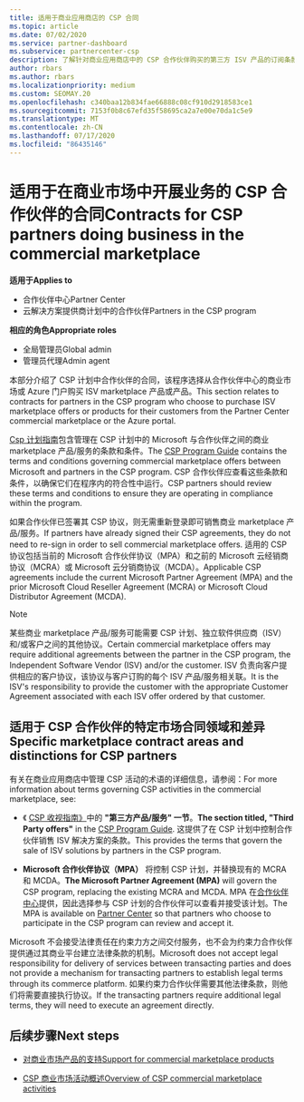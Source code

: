 ```yaml
---
title: 适用于商业应用商店的 CSP 合同
ms.topic: article
ms.date: 07/02/2020
ms.service: partner-dashboard
ms.subservice: partnercenter-csp
description: 了解针对商业应用商店中的 CSP 合作伙伴购买的第三方 ISV 产品的订阅条款、条件和协定。
author: rbars
ms.author: rbars
ms.localizationpriority: medium
ms.custom: SEOMAY.20
ms.openlocfilehash: c340baa12b834fae66888c08cf910d2918583ce1
ms.sourcegitcommit: 7153f0b8c67efd35f58695ca2a7e00e70da1c5e9
ms.translationtype: MT
ms.contentlocale: zh-CN
ms.lasthandoff: 07/17/2020
ms.locfileid: "86435146"
---
```

# <a name="contracts-for-csp-partners-doing-business-in-the-commercial-marketplace"></a><span data-ttu-id="1d91b-103">适用于在商业市场中开展业务的 CSP 合作伙伴的合同</span><span class="sxs-lookup"><span data-stu-id="1d91b-103">Contracts for CSP partners doing business in the commercial marketplace</span></span>

<span data-ttu-id="1d91b-104">**适用于**</span><span class="sxs-lookup"><span data-stu-id="1d91b-104">**Applies to**</span></span>

- <span data-ttu-id="1d91b-105">合作伙伴中心</span><span class="sxs-lookup"><span data-stu-id="1d91b-105">Partner Center</span></span>
- <span data-ttu-id="1d91b-106">云解决方案提供商计划中的合作伙伴</span><span class="sxs-lookup"><span data-stu-id="1d91b-106">Partners in the CSP program</span></span>

<span data-ttu-id="1d91b-107">**相应的角色**</span><span class="sxs-lookup"><span data-stu-id="1d91b-107">**Appropriate roles**</span></span>

- <span data-ttu-id="1d91b-108">全局管理员</span><span class="sxs-lookup"><span data-stu-id="1d91b-108">Global admin</span></span>
- <span data-ttu-id="1d91b-109">管理员代理</span><span class="sxs-lookup"><span data-stu-id="1d91b-109">Admin agent</span></span>

<span data-ttu-id="1d91b-110">本部分介绍了 CSP 计划中合作伙伴的合同，该程序选择从合作伙伴中心的商业市场或 Azure 门户购买 ISV marketplace 产品或产品。</span><span class="sxs-lookup"><span data-stu-id="1d91b-110">This section relates to contracts for partners in the CSP program who choose to purchase ISV marketplace offers or products for their customers from the Partner Center commercial marketplace or the Azure portal.</span></span>

<span data-ttu-id="1d91b-111">[Csp 计划指南](https://go.microsoft.com/fwlink/p/?LinkId=617100)包含管理在 CSP 计划中的 Microsoft 与合作伙伴之间的商业 marketplace 产品/服务的条款和条件。</span><span class="sxs-lookup"><span data-stu-id="1d91b-111">The [CSP Program Guide](https://go.microsoft.com/fwlink/p/?LinkId=617100) contains the terms and conditions governing commercial marketplace offers between Microsoft and partners in the CSP program.</span></span> <span data-ttu-id="1d91b-112">CSP 合作伙伴应查看这些条款和条件，以确保它们在程序内的符合性中运行。</span><span class="sxs-lookup"><span data-stu-id="1d91b-112">CSP partners should review these terms and conditions to ensure they are operating in compliance within the program.</span></span>  

<span data-ttu-id="1d91b-113">如果合作伙伴已签署其 CSP 协议，则无需重新登录即可销售商业 marketplace 产品/服务。</span><span class="sxs-lookup"><span data-stu-id="1d91b-113">If partners have already signed their CSP agreements, they do not need to re-sign in order to sell commercial marketplace offers.</span></span> <span data-ttu-id="1d91b-114">适用的 CSP 协议包括当前的 Microsoft 合作伙伴协议（MPA）和之前的 Microsoft 云经销商协议（MCRA）或 Microsoft 云分销商协议（MCDA）。</span><span class="sxs-lookup"><span data-stu-id="1d91b-114">Applicable CSP agreements include the current Microsoft Partner Agreement (MPA) and the prior Microsoft Cloud Reseller Agreement (MCRA) or Microsoft Cloud Distributor Agreement (MCDA).</span></span>

>[!NOTE]
> <span data-ttu-id="1d91b-115">某些商业 marketplace 产品/服务可能需要 CSP 计划、独立软件供应商（ISV）和/或客户之间的其他协议。</span><span class="sxs-lookup"><span data-stu-id="1d91b-115">Certain commercial marketplace offers may require additional agreements between the partner in the CSP program, the Independent Software Vendor (ISV) and/or the customer.</span></span> <span data-ttu-id="1d91b-116">ISV 负责向客户提供相应的客户协议，该协议与客户订购的每个 ISV 产品/服务相关联。</span><span class="sxs-lookup"><span data-stu-id="1d91b-116">It is the ISV's responsibility to provide the customer with the appropriate Customer Agreement associated with each ISV offer ordered by that customer.</span></span>

## <a name="specific-marketplace-contract-areas-and-distinctions-for-csp-partners"></a><span data-ttu-id="1d91b-117">适用于 CSP 合作伙伴的特定市场合同领域和差异</span><span class="sxs-lookup"><span data-stu-id="1d91b-117">Specific marketplace contract areas and distinctions for CSP partners</span></span>

<span data-ttu-id="1d91b-118">有关在商业应用商店中管理 CSP 活动的术语的详细信息，请参阅：</span><span class="sxs-lookup"><span data-stu-id="1d91b-118">For more information about terms governing CSP activities in the commercial marketplace, see:</span></span>

- <span data-ttu-id="1d91b-119">《 [CSP 收视指南》](https://go.microsoft.com/fwlink/p/?LinkId=617100)中的 **"第三方产品/服务" 一节**。</span><span class="sxs-lookup"><span data-stu-id="1d91b-119">**The section titled, "Third Party offers"** in the [CSP Program Guide](https://go.microsoft.com/fwlink/p/?LinkId=617100).</span></span> <span data-ttu-id="1d91b-120">这提供了在 CSP 计划中控制合作伙伴销售 ISV 解决方案的条款。</span><span class="sxs-lookup"><span data-stu-id="1d91b-120">This provides the terms that govern the sale of ISV solutions by partners in the CSP program.</span></span>

- <span data-ttu-id="1d91b-121">**Microsoft 合作伙伴协议（MPA）** 将控制 CSP 计划，并替换现有的 MCRA 和 MCDA。</span><span class="sxs-lookup"><span data-stu-id="1d91b-121">**The Microsoft Partner Agreement (MPA)** will govern the CSP program, replacing the existing MCRA and MCDA.</span></span> <span data-ttu-id="1d91b-122">MPA 在[合作伙伴中心](https://partner.microsoft.com/pcv/dashboard/overview)提供，因此选择参与 CSP 计划的合作伙伴可以查看并接受该计划。</span><span class="sxs-lookup"><span data-stu-id="1d91b-122">The MPA is available on [Partner Center](https://partner.microsoft.com/pcv/dashboard/overview) so that partners who choose to participate in the CSP program can review and accept it.</span></span>
  
<span data-ttu-id="1d91b-123">Microsoft 不会接受法律责任在约束力方之间交付服务，也不会为约束力合作伙伴提供通过其商业平台建立法律条款的机制。</span><span class="sxs-lookup"><span data-stu-id="1d91b-123">Microsoft does not accept legal responsibility for delivery of services between transacting parties and does not provide a mechanism for transacting partners to establish legal terms through its commerce platform.</span></span> <span data-ttu-id="1d91b-124">如果约束力合作伙伴需要其他法律条款，则他们将需要直接执行协议。</span><span class="sxs-lookup"><span data-stu-id="1d91b-124">If the transacting partners require additional legal terms, they will need to execute an agreement directly.</span></span>

## <a name="next-steps"></a><span data-ttu-id="1d91b-125">后续步骤</span><span class="sxs-lookup"><span data-stu-id="1d91b-125">Next steps</span></span>

- [<span data-ttu-id="1d91b-126">对商业市场产品的支持</span><span class="sxs-lookup"><span data-stu-id="1d91b-126">Support for commercial marketplace products</span></span>](csp-commercial-marketplace-support.md)

- [<span data-ttu-id="1d91b-127">CSP 商业市场活动概述</span><span class="sxs-lookup"><span data-stu-id="1d91b-127">Overview of CSP commercial marketplace activities</span></span>](csp-commercial-marketplace-overview.md)
